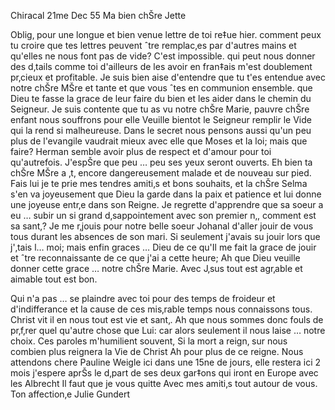 Chiracal 21me Dec 55
Ma bien chŠre Jette

Oblig‚ pour une longue et bien venue lettre de toi re‡ue hier. comment peux tu croire que tes lettres peuvent ˆtre remplac‚es par d'autres mains et qu'elles ne nous font pas de vide? C'est impossible. qui peut nous donner des d‚tails comme toi d'ailleurs de les avoir en fran‡ais m'est doublement pr‚cieux et profitable. Je suis bien aise d'entendre que tu t'es entendue avec notre chŠre MŠre et tante et que vous ˆtes en communion ensemble. que Dieu te fasse la grace de leur faire du bien et les aider dans le chemin du Seigneur. Je suis contente que tu as vu notre chŠre Marie, pauvre chŠre enfant nous souffrons pour elle Veuille bientot le Seigneur remplir le Vide qui la rend si malheureuse. Dans le secret nous pensons aussi qu'un peu plus de l'evangile vaudrait mieux avec elle que Moses et la loi; mais que faire? Herman semble avoir plus de respect et d'amour pour toi qu'autrefois. J'espŠre que peu … peu ses yeux seront ouverts. Eh bien ta chŠre MŠre a ‚t‚ encore dangereusement malade et de nouveau sur pied. Fais lui je te prie mes tendres amiti‚s et bons souhaits, et la chŠre Selma s'en va joyeusement que Dieu la garde dans la paix et patience et lui donne une joyeuse entr‚e dans son Reigne. Je regrette d'apprendre que sa soeur a eu … subir un si grand d‚sappointement avec son premier n‚, comment est sa sant‚? Je me r‚jouis pour notre belle soeur Johanal d'aller jouir de vous tous durant les absences de son mari. Si seulement j'avais su jouir lors que j'‚tais l… moi; mais enfin graces … Dieu de ce qu'Il me fait la grace de jouir et ˆtre reconnaissante de ce que j'ai a cette heure; Ah que Dieu veuille donner cette grace … notre chŠre Marie. Avec J‚sus tout est agr‚able et aimable tout est bon.

Qui n'a pas … se plaindre avec toi pour des temps de froideur et d'indifferance et la cause de ces mis‚rable temps nous connaissons tous. Christ vit il en nous tout est vie et sant‚. Ah que nous sommes donc fouls de pr‚f‚rer quel qu'autre chose que Lui: car alors seulement il nous laise … notre choix. Ces paroles m'humilient souvent, Si la mort a reign‚ sur nous combien plus reignera la Vie de Christ Ah pour plus de ce reigne. 
Nous attendons chere Pauline Weigle ici dans une 15ne de jours, elle restera ici 2 mois j'espere aprŠs le d‚part de ses deux gar‡ons qui iront en Europe avec les Albrecht Il faut que je vous quitte Avec mes amiti‚s tout autour de vous.
 Ton affection‚e
 Julie Gundert

